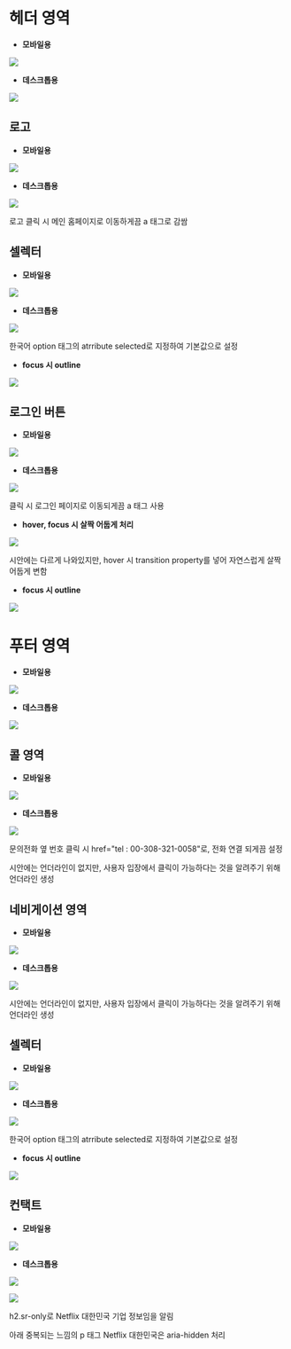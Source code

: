 # 헤더 영역

 - **모바일용**

![](https://github.com/bellori729/home-work/blob/main/mission-03/explain/header_ex1.PNG?raw=true)

  - **데스크톱용**

![](https://github.com/bellori729/home-work/blob/main/mission-03/explain/header_ex2.PNG?raw=true)

## 로고
 - **모바일용**

![](https://github.com/bellori729/home-work/blob/main/mission-03/explain/ogo_ex1.PNG?raw=true)

 - **데스크톱용**

![](https://github.com/bellori729/home-work/blob/main/mission-03/explain/logo_ex2.PNG?raw=true)

로고 클릭 시 메인 홈페이지로 이동하게끔 a 태그로 감쌈

## 셀렉터
 - **모바일용**

![](https://github.com/bellori729/home-work/blob/main/mission-03/explain/selector_ex1.PNG?raw=true)

 - **데스크톱용**

![](https://github.com/bellori729/home-work/blob/main/mission-03/explain/selector_ex2.PNG?raw=true)

한국어 option 태그의 atrribute selected로 지정하여 기본값으로 설정

  - **focus 시 outline**

![](https://github.com/bellori729/home-work/blob/main/mission-03/explain/selector_ex3.PNG?raw=true)

## 로그인 버튼
 - **모바일용**

![](https://github.com/bellori729/home-work/blob/main/mission-03/explain/loginButton_ex1.PNG?raw=true)

 - **데스크톱용**

![](https://github.com/bellori729/home-work/blob/main/mission-03/explain/loginButton_ex2.PNG?raw=true)

클릭 시 로그인 페이지로 이동되게끔 a 태그 사용

  - **hover, focus 시 살짝 어둡게 처리**

![](https://github.com/bellori729/home-work/blob/main/mission-03/explain/loginButton_ex3.PNG?raw=true)

시안에는 다르게 나와있지만, hover 시 transition property를 넣어 자연스럽게 살짝 어둡게 변함

  - **focus 시 outline**

![](https://github.com/bellori729/home-work/blob/main/mission-03/explain/loginButton_ex4.PNG?raw=true)

# 푸터 영역

 - **모바일용**

![](https://github.com/bellori729/home-work/blob/main/mission-03/explain/footer_ex1.PNG?raw=true)

  - **데스크톱용**

![](https://github.com/bellori729/home-work/blob/main/mission-03/explain/footer_ex2.PNG?raw=true)


## 콜 영역

 - **모바일용**

![](https://github.com/bellori729/home-work/blob/main/mission-03/explain/call_ex1.png?raw=true?raw=true)

  - **데스크톱용**

![](https://github.com/bellori729/home-work/blob/main/mission-03/explain/call_ex2.PNG?raw=true)

문의전화 옆 번호 클릭 시 href="tel : 00-308-321-0058"로, 전화 연결 되게끔 설정

시안에는 언더라인이 없지만, 사용자 입장에서 클릭이 가능하다는 것을 알려주기 위해 언더라인 생성

## 네비게이션 영역

 - **모바일용**

![](https://github.com/bellori729/home-work/blob/main/mission-03/explain/nav_ex1.PNG?raw=true)

  - **데스크톱용**

![](https://github.com/bellori729/home-work/blob/main/mission-03/explain/nav_ex2.PNG?raw=true)

시안에는 언더라인이 없지만, 사용자 입장에서 클릭이 가능하다는 것을 알려주기 위해 언더라인 생성

## 셀렉터
 - **모바일용**

![](https://github.com/bellori729/home-work/blob/main/mission-03/explain/selector_ex1.PNG?raw=true)

 - **데스크톱용**

![](https://github.com/bellori729/home-work/blob/main/mission-03/explain/selector_ex2.PNG?raw=true)

한국어 option 태그의 atrribute selected로 지정하여 기본값으로 설정

  - **focus 시 outline**

![](https://github.com/bellori729/home-work/blob/main/mission-03/explain/selector_ex3.PNG?raw=true)

## 컨택트
 - **모바일용**

![](https://github.com/bellori729/home-work/blob/main/mission-03/explain/contact_ex1.PNG?raw=true)

 - **데스크톱용**

![](https://github.com/bellori729/home-work/blob/main/mission-03/explain/contact_ex2.PNG?raw=true)

![](https://github.com/bellori729/home-work/blob/main/mission-03/explain/contact_ex3.PNG?raw=true)

h2.sr-only로 Netflix 대한민국 기업 정보임을 알림

아래 중복되는 느낌의 p 태그 Netflix 대한민국은 aria-hidden 처리
